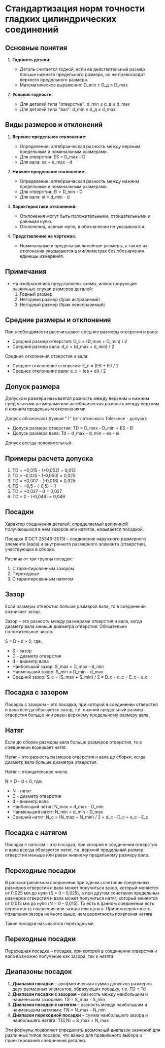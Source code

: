 # Стандартизация норм точности гладких цилиндрических соединений

## Основные понятия

1. **Годность детали**:
   - Деталь считается годной, если её действительный размер больше нижнего предельного размера, но не превосходит верхнего предельного размера.
   - Математическое выражение: D_min ≤ D_д ≤ D_max

2. **Условия годности**:
   - Для деталей типа "отверстие": d_min ≤ d_д ≤ d_max
   - Для деталей типа "вал": d_min ≤ d_д ≤ d_max

## Виды размеров и отклонений

1. **Верхнее предельное отклонение**:
   - Определение: алгебраическая разность между верхним предельным и номинальным размерами.
   - Для отверстия: ES = D_max - D
   - Для вала: es = d_max - d

2. **Нижнее предельное отклонение**:
   - Определение: алгебраическая разность между нижним предельным и номинальным размерами.
   - Для отверстия: EI = D_min - D
   - Для вала: ei = d_min - d

3. **Характеристики отклонений**:
   - Отклонения могут быть положительными, отрицательными и равными нулю.
   - Отклонения, равные нулю, в обозначении не указываются.

4. **Представление на чертежах**:
   - Номинальные и предельные линейные размеры, а также их отклонения указываются в миллиметрах без обозначения единицы измерения.

## Примечания

- На изображениях представлены схемы, иллюстрирующие различные случаи размеров деталей:
  1. Годный размер
  2. Негодный размер (брак исправимый)
  3. Негодный размер (брак неисправимый)

## Средние размеры и отклонения

При необходимости рассчитывают средние размеры отверстия и вала:

- Средний размер отверстия: D_c = (D_max + D_min) / 2
- Средний размер вала: d_c = (d_max + d_min) / 2

Средние отклонения отверстия и вала:

- Среднее отклонение отверстия: E_c = (ES + EI) / 2
- Среднее отклонение вала: e_c = (es + ei) / 2

## Допуск размера

Допуском размера называется разность между верхним и нижним предельными размерами или алгебраическая разность между верхним и нижним предельным отклонениями.

Допуск обозначают буквой "T" (от латинского Tolerance - допуск):

- Допуск размера отверстия: TD = D_max - D_min = ES - EI
- Допуск размера вала: Td = d_max - d_min = es - ei

Допуск всегда положительный.

## Примеры расчета допуска

1. TD = +0,015 - (+0,002) = 0,013
2. TD = -0,025 - (-0,050) = 0,025
3. TD = +0,007 - (-0,018) = 0,025
4. TD = +0,5 - (-0,5) = 1
5. TD = +0,027 - 0 = 0,027
6. TD = 0 - (-0,046) = 0,046

## Посадки

Характер соединения деталей, определяемый величиной получающихся в нем зазоров или натягов, называется посадкой.

Посадка (ГОСТ 25346-2013) – соединение наружного размерного элемента (вала) и внутреннего размерного элемента (отверстия), участвующих в сборке.

Различают три группы посадок:

1. С гарантированным зазором
2. Переходные
3. С гарантированным натягом

## Зазор

Если размеры отверстия больше размеров вала, то в соединении возникает зазор.

Зазор – это разность между размерами отверстия и вала, когда диаметр вала меньше диаметра отверстия. Обязательно положительное число.

S = D - d > 0, где:

- S - зазор
- D - диаметр отверстия
- d - диаметр вала
- Наибольший зазор: S_max = D_max - d_min
- Наименьший зазор: S_min = D_min - d_max
- Средний зазор: S_c = (S_max + S_min) / 2 = D_c - d_c = E_c - e_c

## Посадка с зазором

Посадка с зазором - это посадка, при которой в соединении отверстия и вала всегда образуется зазор, т.е. нижний предельный размер отверстия больше или равен верхнему предельному размеру вала.

## Натяг

Если до сборки размеры вала больше размеров отверстия, то в соединении возникает натяг.

Натяг – это разность размеров отверстия и вала до сборки, когда диаметр вала больше диаметра отверстия.

Натяг – отрицательное число.

N = D - d < 0, где:

- N - натяг
- D - диаметр отверстия
- d - диаметр вала
- Наибольший натяг: N_max = d_max - D_min
- Наименьший натяг: N_min = d_min - D_max
- Средний натяг: N_c = (N_max + N_min) / 2 = d_c - D_c = e_c - E_c

## Посадка с натягом

Посадка с натягом - это посадка, при которой в соединении отверстия и вала всегда образуется натяг, т.е. верхний предельный размер отверстия меньше или равен нижнему предельному размеру вала.

## Переходные посадки

В рассматриваемом соединении при одном сочетании предельных размеров отверстия и вала может получиться зазор, который меняется от 0,025 мм до нуля (S = 0 – 0,025), а при другом сочетании предельных размеров отверстия и вала может получиться натяг, который меняется от 0,015 мм до нуля (N = 0 – 0,015). То есть в данном соединении есть вероятность появления или зазора или натяга. Причем вероятность появления зазора немного выше, чем вероятность появления натяга.

Такие посадки называются переходными.

## Переходные посадки

Переходная посадка – посадка, при которой в соединении отверстия и вала возможно получение как зазора, так и натяга.

## Диапазоны посадок

1. **Диапазон посадки** – арифметическая сумма допусков размеров двух размерных элементов, образующих посадку, т.е. TD + Td
2. **Диапазон посадки с зазором** – разность между наибольшим и наименьшим зазорами: TS = S_max - S_min
3. **Диапазон посадки с натягом** – разность между наибольшим и наименьшим натягами: TN = N_max - N_min
4. **Диапазон переходной посадки** – сумма наибольшего зазора и наибольшего натяга: T(S,N) = S_max + N_max

Эти формулы позволяют определить возможный диапазон значений для различных типов посадок, что важно для правильного выбора и проектирования соединений деталей.